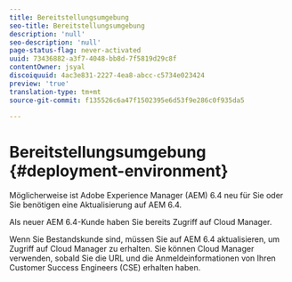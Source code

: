 ```yaml
---
title: Bereitstellungsumgebung
seo-title: Bereitstellungsumgebung
description: 'null'
seo-description: 'null'
page-status-flag: never-activated
uuid: 73436882-a3f7-4048-bb8d-7f5819d29c8f
contentOwner: jsyal
discoiquuid: 4ac3e831-2227-4ea8-abcc-c5734e023424
preview: 'true'
translation-type: tm+mt
source-git-commit: f135526c6a47f1502395e6d53f9e286c0f935da5

---
```



# Bereitstellungsumgebung {#deployment-environment}

Möglicherweise ist Adobe Experience Manager (AEM) 6.4 neu für Sie oder Sie benötigen eine Aktualisierung auf AEM 6.4.

Als neuer AEM 6.4-Kunde haben Sie bereits Zugriff auf Cloud Manager.

Wenn Sie Bestandskunde sind, müssen Sie auf AEM 6.4 aktualisieren, um Zugriff auf Cloud Manager zu erhalten. Sie können Cloud Manager verwenden, sobald Sie die URL und die Anmeldeinformationen von Ihren Customer Success Engineers (CSE) erhalten haben.
